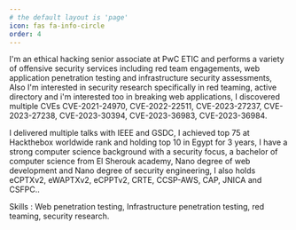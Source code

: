 ```yaml
---
# the default layout is 'page'
icon: fas fa-info-circle
order: 4
---
```


<p>
I'm an ethical hacking senior associate at PwC ETIC and performs a variety of offensive security services including red team engagements, web application penetration testing and infrastructure security assessments, Also I'm interested in security research specifically in red teaming, active directory and i'm interested too in breaking web applications, I discovered multiple CVEs CVE-2021-24970, CVE-2022-22511, CVE-2023-27237, CVE-2023-27238, CVE-2023-30394, CVE-2023-36983, CVE-2023-36984.</p>
<p>
I delivered multiple talks with IEEE and GSDC, I achieved top 75 at Hackthebox worldwide rank and holding top 10 in Egypt for 3 years, I have a strong computer science background with a security focus, a bachelor of computer science from El Sherouk academy, Nano degree of web development and Nano degree of security engineering, I also holds eCPTXv2, eWAPTXv2, eCPPTv2, CRTE, CCSP-AWS, CAP, JNICA and CSFPC..</p>
<p>
Skills : Web penetration testing, Infrastructure penetration testing, red teaming, security research.
</p>
